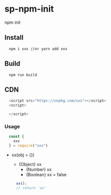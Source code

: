 # sp-npm-init

npm init

## Install

``` node
  npm i xxx //or yarn add xxx
```

## Build

``` node
  npm run build
```

## CDN

``` js
  <script src="https://unpkg.com/xxx"></script>
  <script>

  </script>
```

### Usage

``` js
  const {
    xxx
  } = require("xxx")
```

* xx(obj = {})
  * {Object} xx
    * {Number} xx
    * {Boolean} xx = false

  ``` js
    xx();
    // return 'xx'
  ```